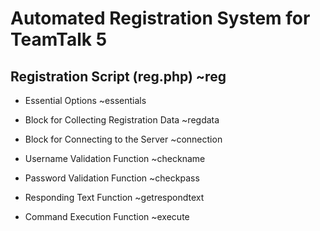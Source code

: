 # Automated Registration System for TeamTalk 5

## Registration Script (reg.php) ~reg

-   Essential Options ~essentials

-   Block for Collecting Registration Data ~regdata

-   Block for Connecting to the Server ~connection

-   Username Validation Function ~checkname

-   Password Validation Function ~checkpass

-   Responding Text Function ~getrespondtext

-   Command Execution Function ~execute
